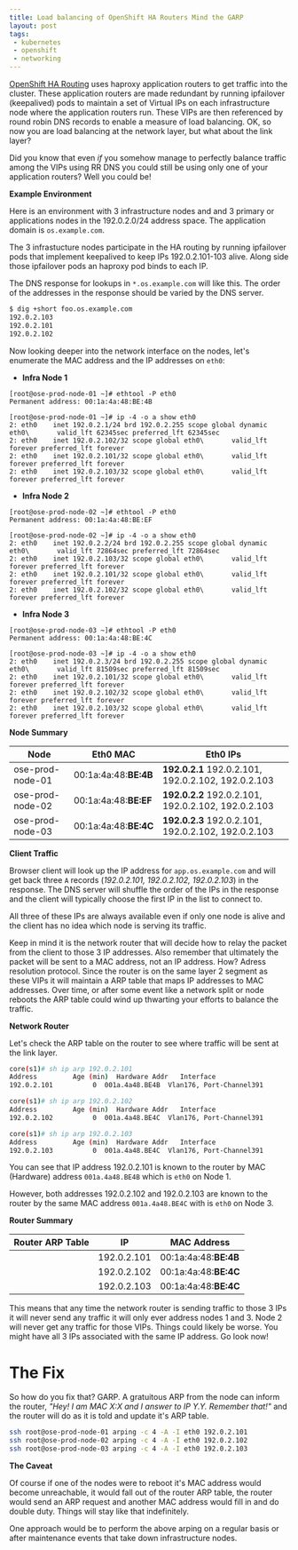 ```yaml
---
title: Load balancing of OpenShift HA Routers Mind the GARP
layout: post
tags:
 - kubernetes
 - openshift
 - networking
---
```


[OpenShift HA Routing](2016-03-01-OpenShift-3-HA-Routing.md) uses haproxy application routers to get traffic into the cluster. These application routers are made redundant by running ipfailover (keepalived) pods to maintain a set of Virtual IPs on each infrastructure node where the application routers run. These VIPs are then referenced by round robin DNS records to enable a measure of load balancing. 
OK, so now you are load balancing at the network layer, but what about the link layer?

Did you know that even *if* you somehow manage to perfectly balance traffic among the VIPs using RR DNS you could still be using only one of your application routers? Well you could be!

**Example Environment**

Here is an environment with 3 infrastructure nodes and and 3 primary or applications nodes in the 192.0.2.0/24 address space. The application domain is `os.example.com`.

The 3 infrastucture nodes participate in the HA routing by running ipfailover pods that implement keepalived to keep IPs 192.0.2.101-103 alive. Along side those ipfailover pods an haproxy pod binds to each IP.

The DNS response for lookups in `*.os.example.com` will like this. The order of the addresses in the response should be varied by the DNS server.

```bash
$ dig +short foo.os.example.com
192.0.2.103
192.0.2.101
192.0.2.102
```

Now looking deeper into the network interface on the nodes, let's enumerate the MAC address and the IP addresses on `eth0`:

- **Infra Node 1**

```
[root@ose-prod-node-01 ~]# ethtool -P eth0
Permanent address: 00:1a:4a:48:BE:4B

[root@ose-prod-node-01 ~]# ip -4 -o a show eth0
2: eth0    inet 192.0.2.1/24 brd 192.0.2.255 scope global dynamic eth0\       valid_lft 62345sec preferred_lft 62345sec
2: eth0    inet 192.0.2.102/32 scope global eth0\       valid_lft forever preferred_lft forever
2: eth0    inet 192.0.2.101/32 scope global eth0\       valid_lft forever preferred_lft forever
2: eth0    inet 192.0.2.103/32 scope global eth0\       valid_lft forever preferred_lft forever
```

- **Infra Node 2**

```
[root@ose-prod-node-02 ~]# ethtool -P eth0
Permanent address: 00:1a:4a:48:BE:EF

[root@ose-prod-node-02 ~]# ip -4 -o a show eth0
2: eth0    inet 192.0.2.2/24 brd 192.0.2.255 scope global dynamic eth0\       valid_lft 72864sec preferred_lft 72864sec
2: eth0    inet 192.0.2.103/32 scope global eth0\       valid_lft forever preferred_lft forever
2: eth0    inet 192.0.2.101/32 scope global eth0\       valid_lft forever preferred_lft forever
2: eth0    inet 192.0.2.102/32 scope global eth0\       valid_lft forever preferred_lft forever
```

- **Infra Node 3**

```
[root@ose-prod-node-03 ~]# ethtool -P eth0
Permanent address: 00:1a:4a:48:BE:4C

[root@ose-prod-node-03 ~]# ip -4 -o a show eth0
2: eth0    inet 192.0.2.3/24 brd 192.0.2.255 scope global dynamic eth0\       valid_lft 81509sec preferred_lft 81509sec
2: eth0    inet 192.0.2.101/32 scope global eth0\       valid_lft forever preferred_lft forever
2: eth0    inet 192.0.2.102/32 scope global eth0\       valid_lft forever preferred_lft forever
2: eth0    inet 192.0.2.103/32 scope global eth0\       valid_lft forever preferred_lft forever
```

**Node Summary**

Node             | Eth0 MAC              | Eth0 IPs                      
-----------------|-----------------------|----------------------------------------------------
ose-prod-node-01 | 00:1a:4a:48:**BE:4B** | **192.0.2.1** 192.0.2.101, 192.0.2.102, 192.0.2.103
ose-prod-node-02 | 00:1a:4a:48:**BE:EF** | **192.0.2.2** 192.0.2.101, 192.0.2.102, 192.0.2.103
ose-prod-node-03 | 00:1a:4a:48:**BE:4C** | **192.0.2.3** 192.0.2.101, 192.0.2.102, 192.0.2.103


**Client Traffic**

Browser client will look up the IP address for `app.os.example.com` and will get back three `A` records (_192.0.2.101, 192.0.2.102, 192.0.2.103_) in the response.
The DNS server will shuffle the order of the IPs in the response and the client will typically choose the first IP in the list to connect to.

All three of these IPs are always available even if only one node is alive and the client has no idea which node is serving its traffic.

Keep in mind it is the network router that will decide how to relay the packet from the client to those 3 IP addresses. Also remember that ultimately the packet will be sent to a MAC address, not an IP address.
How? Adress resolution protocol. Since the router is on the same layer 2 segment as these VIPs it will maintain a ARP table that maps IP addresses to MAC addresses.
Over time, or after some event like a network split or node reboots the ARP table could wind up thwarting your efforts to balance the traffic.


**Network Router**

Let's check the ARP table on the router to see where traffic will be sent at the link layer.

```bash
core(s1)# sh ip arp 192.0.2.101
Address         Age (min)  Hardware Addr   Interface
192.0.2.101          0  001a.4a48.BE4B  Vlan176, Port-Channel391

core(s1)# sh ip arp 192.0.2.102
Address         Age (min)  Hardware Addr   Interface
192.0.2.102          0  001a.4a48.BE4C  Vlan176, Port-Channel391

core(s1)# sh ip arp 192.0.2.103
Address         Age (min)  Hardware Addr   Interface
192.0.2.103          0  001a.4a48.BE4C  Vlan176, Port-Channel391
```

You can see that IP address 192.0.2.101 is known to the router by MAC (Hardware) address `001a.4a48.BE4B` which is `eth0` on Node 1.

However, both addresses 192.0.2.102 and 192.0.2.103 are known to the router by the same MAC address `001a.4a48.BE4C` with is `eth0` on Node 3.

**Router Summary**

Router ARP Table | IP          | MAC Address
-----------------|-------------|----------------------
                 | 192.0.2.101 | 00:1a:4a:48:**BE:4B**
                 | 192.0.2.102 | 00:1a:4a:48:**BE:4C**
                 | 192.0.2.103 | 00:1a:4a:48:**BE:4C**

This means that any time the network router is sending traffic to those 3 IPs it will never send any traffic it will only ever address nodes 1 and 3. Node 2 will never get any traffic for those VIPs. Things could likely be worse. You might have all 3 IPs associated with the same IP address. Go look now!

# The Fix #

So how do you fix that? GARP. A gratuitous ARP from the node can inform the router, _"Hey! I am MAC X:X and I answer to IP Y.Y. Remember that!"_ and the router will do as it is told and update it's ARP table.

```bash
ssh root@ose-prod-node-01 arping -c 4 -A -I eth0 192.0.2.101
ssh root@ose-prod-node-02 arping -c 4 -A -I eth0 192.0.2.102
ssh root@ose-prod-node-03 arping -c 4 -A -I eth0 192.0.2.103
```

**The Caveat**

Of course if one of the nodes were to reboot it's MAC address would become unreachable, it would fall out of the router ARP table, the router would send an ARP request and another MAC address would fill in and do double duty. Things will stay like that indefinitely.

One approach would be to perform the above arping on a regular basis or after maintenance events that take down infrastructure nodes.
